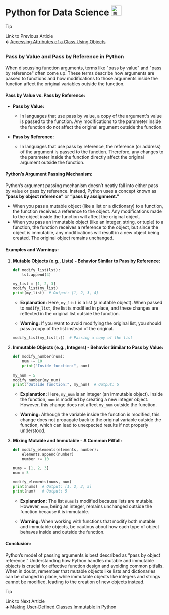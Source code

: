 # Python for Data Science <picture> <source srcset="https://fonts.gstatic.com/s/e/notoemoji/latest/1f40d/512.webp" type="image/webp"> <img src="https://fonts.gstatic.com/s/e/notoemoji/latest/1f40d/512.gif" alt="🐍" width="32" height="32"> </picture>

> [!TIP]  
> Link to Previous Article  
> 🡸 [Accessing Attributes of a Class Using Objects](/OOPs%20with%20Python/Articles/46_accessing_attributes.md)

### Pass by Value and Pass by Reference in Python

When discussing function arguments, terms like "pass by value" and "pass by reference" often come up. These terms describe how arguments are passed to functions and how modifications to those arguments inside the function affect the original variables outside the function.

#### **Pass by Value vs. Pass by Reference:**
- **Pass by Value:** 
  - In languages that use pass by value, a copy of the argument's value is passed to the function. Any modifications to the parameter inside the function do not affect the original argument outside the function.
  
- **Pass by Reference:** 
  - In languages that use pass by reference, the reference (or address) of the argument is passed to the function. Therefore, any changes to the parameter inside the function directly affect the original argument outside the function.

#### **Python’s Argument Passing Mechanism:**
Python’s argument passing mechanism doesn’t neatly fall into either pass by value or pass by reference. Instead, Python uses a concept known as **“pass by object reference”** or **“pass by assignment.”** 

- When you pass a mutable object (like a list or a dictionary) to a function, the function receives a reference to the object. Any modifications made to the object inside the function will affect the original object.
- When you pass an immutable object (like an integer, string, or tuple) to a function, the function receives a reference to the object, but since the object is immutable, any modifications will result in a new object being created. The original object remains unchanged.

#### **Examples and Warnings:**

1. **Mutable Objects (e.g., Lists) - Behavior Similar to Pass by Reference:**

    ```python
    def modify_list(lst):
        lst.append(4)

    my_list = [1, 2, 3]
    modify_list(my_list)
    print(my_list)  # Output: [1, 2, 3, 4]
    ```

    - **Explanation:** Here, `my_list` is a list (a mutable object). When passed to `modify_list`, the list is modified in place, and these changes are reflected in the original list outside the function.

    - **Warning:** If you want to avoid modifying the original list, you should pass a copy of the list instead of the original.

    ```python
    modify_list(my_list[:])  # Passing a copy of the list
    ```

2. **Immutable Objects (e.g., Integers) - Behavior Similar to Pass by Value:**

    ```python
    def modify_number(num):
        num += 10
        print("Inside function:", num)

    my_num = 5
    modify_number(my_num)
    print("Outside function:", my_num)  # Output: 5
    ```

    - **Explanation:** Here, `my_num` is an integer (an immutable object). Inside the function, `num` is modified by creating a new integer object. However, this change does not affect `my_num` outside the function.

    - **Warning:** Although the variable inside the function is modified, this change does not propagate back to the original variable outside the function, which can lead to unexpected results if not properly understood.

3. **Mixing Mutable and Immutable - A Common Pitfall:**

    ```python
    def modify_elements(elements, number):
        elements.append(number)
        number += 10

    nums = [1, 2, 3]
    num = 5

    modify_elements(nums, num)
    print(nums)  # Output: [1, 2, 3, 5]
    print(num)   # Output: 5
    ```

    - **Explanation:** The list `nums` is modified because lists are mutable. However, `num`, being an integer, remains unchanged outside the function because it is immutable.

    - **Warning:** When working with functions that modify both mutable and immutable objects, be cautious about how each type of object behaves inside and outside the function.

#### **Conclusion:**
Python’s model of passing arguments is best described as “pass by object reference.” Understanding how Python handles mutable and immutable objects is crucial for effective function design and avoiding common pitfalls. When in doubt, remember that mutable objects like lists and dictionaries can be changed in place, while immutable objects like integers and strings cannot be modified, leading to the creation of new objects instead.

> [!TIP]  
> Link to Next Article  
> 🡺 [Making User-Defined Classes Immutable in Python](/OOPs%20with%20Python/Articles/49_creating_immutable_datatypes.md)